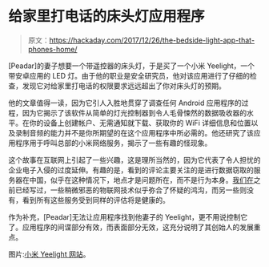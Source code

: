 # 给家里打电话的床头灯应用程序

> 原文：<https://hackaday.com/2017/12/26/the-bedside-light-app-that-phones-home/>

[Peadar]的妻子想要一个带遥控器的床头灯，于是买了一个小米 Yeelight，一个带安卓应用的 LED 灯。由于他的职业是安全研究员，他对该应用进行了仔细的检查，发现它对给家里打电话的权限要求远远超出了你对床头灯的预期。

他的文章值得一读，因为它引人入胜地贯穿了调查任何 Android 应用程序的过程，因为它揭示了该软件从简单的灯光控制器到令人毛骨悚然的数据吸收器的水平。在你的设备上创建帐户、无需通知就下载、获取你的 WiFi 详细信息和位置以及录制音频的能力并不是你所期望的在这个应用程序中所必需的。他还研究了该应用程序用于呼叫总部的小米网络服务，揭示了一些有趣的怪现象。

这个故事在互联网上引起了一些兴趣，这是理所当然的，因为它代表了令人担忧的企业电子入侵的过度延伸。有趣的是，看到的评论主要关注的是进行数据窃取的服务器在中国，似乎在这种情况下，地点才是问题所在，而不是行为本身。[我们在](https://hackaday.com/2016/12/19/how-has-amazon-managed-to-make-hackers-love-alexa/)之前已经写过，一些稍微邪恶的物联网技术似乎弥合了怀疑的鸿沟，而另一些则没有，看到所有这些服务受到同样的评估将是健康的。

作为补充，[Peadar]无法让应用程序找到他妻子的 Yeelight，更不用说控制它了。应用程序的间谍部分有效，而表面部分无效，这充分说明了其创始人的发展重点。

图片:[小米 Yeelight 网站](https://xiaomi-mi.com/smart-lighting/xiaomi-yeelight-bedside-lamp/)。
